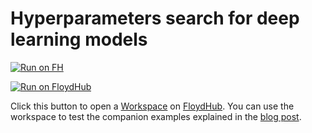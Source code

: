 # Hyperparameters search for deep learning models

[![Run on FH](https://static.floydhub.com/button/button-small.svg)](https://floydhub.com/run)

[![Run on FloydHub](https://static.floydhub.com/button/button.svg)](https://floydhub.com/run)

Click this button to open a [Workspace](https://blog.floydhub.com/workspaces/) on [FloydHub](https://www.floydhub.com/?utm_medium=readme&utm_source=hyperparameters_search_examples&utm_campaign=sept_2018). You can use the workspace to test the companion examples explained in the [blog post](https://blog.floydhub.com/hyperparameters-search-for-deep-learning-models/).